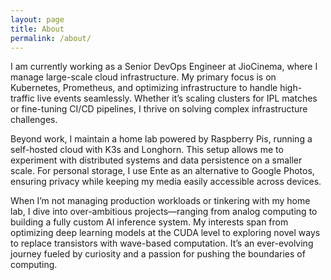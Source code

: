 ```yaml
---
layout: page
title: About
permalink: /about/
---
```


I am currently working as a Senior DevOps Engineer at JioCinema, where I manage large-scale cloud infrastructure. My primary focus is on Kubernetes, Prometheus, and optimizing infrastructure to handle high-traffic live events seamlessly. Whether it’s scaling clusters for IPL matches or fine-tuning CI/CD pipelines, I thrive on solving complex infrastructure challenges.

Beyond work, I maintain a home lab powered by Raspberry Pis, running a self-hosted cloud with K3s and Longhorn. This setup allows me to experiment with distributed systems and data persistence on a smaller scale. For personal storage, I use Ente as an alternative to Google Photos, ensuring privacy while keeping my media easily accessible across devices.

When I’m not managing production workloads or tinkering with my home lab, I dive into over-ambitious projects—ranging from analog computing to building a fully custom AI inference system. My interests span from optimizing deep learning models at the CUDA level to exploring novel ways to replace transistors with wave-based computation. It’s an ever-evolving journey fueled by curiosity and a passion for pushing the boundaries of computing.
